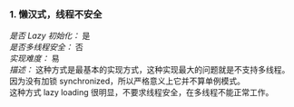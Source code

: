 ### 1. 懒汉式，线程不安全

*是否 Lazy 初始化：* 是  
*是否多线程安全：* 否  
*实现难度：* 易  
*描述：* 这种方式是最基本的实现方式，这种实现最大的问题就是不支持多线程。因为没有加锁 synchronized，所以严格意义上它并不算单例模式。  
这种方式 lazy loading 很明显，不要求线程安全，在多线程不能正常工作。